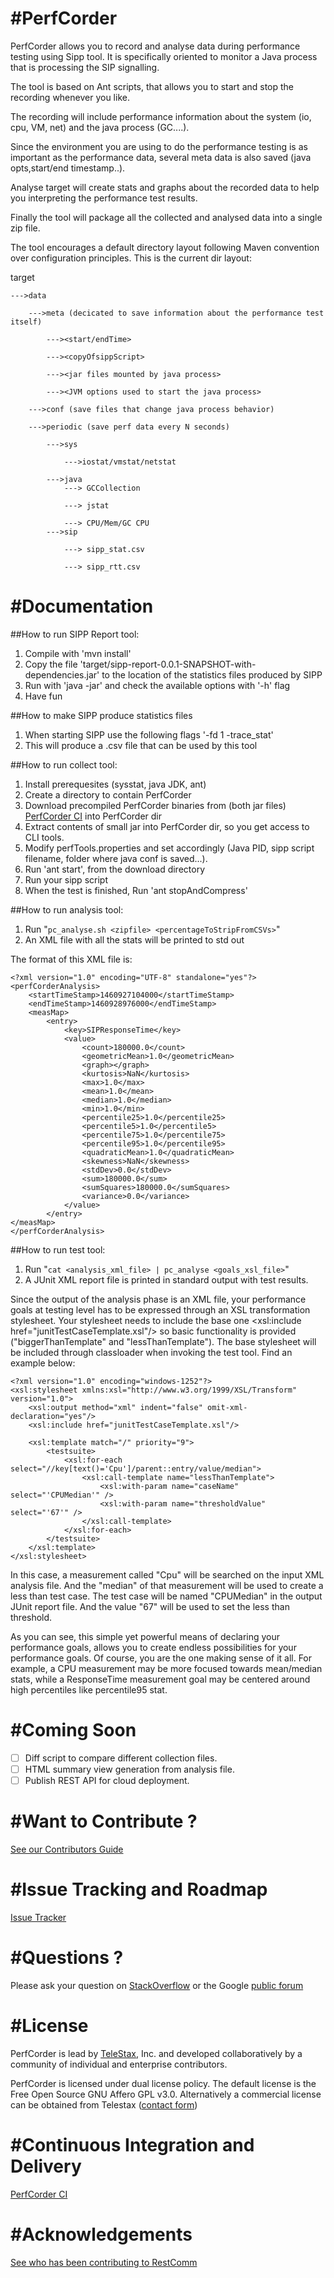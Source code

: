 #PerfCorder
============

PerfCorder allows you to record and analyse data during performance testing using Sipp tool.
It is specifically oriented to monitor a Java process that is processing the SIP signalling.

The tool is based on Ant scripts, that allows you to start and stop the recording whenever you like.

The recording will include performance information about the system (io, cpu, VM, net) and the java process (GC....).

Since the environment you are using to do the performance testing is as important as the performance data, several meta data is also saved (java opts,start/end timestamp..).

Analyse target will create stats and graphs about the recorded data to help you interpreting the performance test results.

Finally the tool will package all the collected and analysed data into a single zip file.

The tool encourages a default directory layout following Maven convention over configuration principles.
This is the current dir layout:

target

    --->data

        --->meta (decicated to save information about the performance test itself)

            ---><start/endTime>

            ---><copyOfsippScript>

            ---><jar files mounted by java process>

            ---><JVM options used to start the java process>

        --->conf (save files that change java process behavior)

        --->periodic (save perf data every N seconds)

            --->sys

                --->iostat/vmstat/netstat

            --->java
                ---> GCCollection

                ---> jstat

                ---> CPU/Mem/GC CPU
            --->sip

                ---> sipp_stat.csv

                ---> sipp_rtt.csv


#Documentation
========
##How to run SIPP Report tool:

1. Compile with 'mvn install'
2. Copy the file 'target/sipp-report-0.0.1-SNAPSHOT-with-dependencies.jar' to the location of the statistics files produced by SIPP
3. Run with 'java -jar' and check the available options with '-h' flag
4. Have fun

##How to make SIPP produce statistics files

1. When starting SIPP use the following flags '-fd 1 -trace_stat'
2. This will produce a .csv file that can be used by this tool

##How to run collect tool:

1. Install prerequesites (sysstat, java JDK, ant)
2. Create a directory to contain PerfCorder
3. Download precompiled PerfCorder binaries from (both jar files) [PerfCorder CI](https://mobicents.ci.cloudbees.com/job/PerfCorder/lastSuccessfulBuild/artifact/target/) into PerfCorder dir
4. Extract contents of small jar into PerfCorder dir, so you get access to CLI tools.
5. Modify perfTools.properties and set accordingly (Java PID, sipp script filename, folder where java conf is saved...).
6. Run 'ant start', from the download directory
7. Run your sipp script
8. When the test is finished, Run 'ant stopAndCompress'

##How to run analysis tool:

1. Run "`pc_analyse.sh <zipfile> <percentageToStripFromCSVs>`"
2. An XML file with all the stats will be printed to std out

The format of this XML file is:
```
<?xml version="1.0" encoding="UTF-8" standalone="yes"?>
<perfCorderAnalysis>
    <startTimeStamp>1460927104000</startTimeStamp>
    <endTimeStamp>1460928976000</endTimeStamp>
    <measMap>
        <entry>
            <key>SIPResponseTime</key>
            <value>
                <count>180000.0</count>
                <geometricMean>1.0</geometricMean>
                <graph></graph>
                <kurtosis>NaN</kurtosis>
                <max>1.0</max>
                <mean>1.0</mean>
                <median>1.0</median>
                <min>1.0</min>
                <percentile25>1.0</percentile25>
                <percentile5>1.0</percentile5>
                <percentile75>1.0</percentile75>
                <percentile95>1.0</percentile95>
                <quadraticMean>1.0</quadraticMean>
                <skewness>NaN</skewness>
                <stdDev>0.0</stdDev>
                <sum>180000.0</sum>
                <sumSquares>180000.0</sumSquares>
                <variance>0.0</variance>
            </value>
        </entry>
</measMap>
</perfCorderAnalysis>        
```

##How to run test tool:

1. Run "`cat <analysis_xml_file> | pc_analyse <goals_xsl_file>`"
2. A JUnit XML report file is printed in standard output with test results.

Since the output of the analysis phase is an XML file, your performance goals at
 testing level has to be expressed through an XSL transformation stylesheet. Your
 stylesheet needs to include the base one <xsl:include href="junitTestCaseTemplate.xsl"/>
so basic functionality is provided ("biggerThanTemplate" and "lessThanTemplate"). The base stylesheet will be included through classloader when invoking the test tool.
Find an example below:
```
<?xml version="1.0" encoding="windows-1252"?>
<xsl:stylesheet xmlns:xsl="http://www.w3.org/1999/XSL/Transform" version="1.0">
	<xsl:output method="xml" indent="false" omit-xml-declaration="yes"/>
	<xsl:include href="junitTestCaseTemplate.xsl"/>

	<xsl:template match="/" priority="9">
		<testsuite>
			<xsl:for-each select="//key[text()='Cpu']/parent::entry/value/median">
				<xsl:call-template name="lessThanTemplate">
					<xsl:with-param name="caseName" select="'CPUMedian'" />
					<xsl:with-param name="thresholdValue"  select="'67'" />   
				</xsl:call-template>
			</xsl:for-each>
		</testsuite>   
	</xsl:template>
</xsl:stylesheet>
```
In this case, a measurement called "Cpu" will be searched on the input XML analysis file.
And the "median" of that measurement will be used to create a less than test case. The test case
will be named "CPUMedian" in the output JUnit report file. And the value "67" will be used to
set the less than threshold.

As you can see, this simple yet powerful means of declaring your performance goals, allows
 you to create endless possibilities for your performance goals. Of course, you are
the one making sense of it all. For example, a CPU measurement may be more focused towards mean/median stats, while a ResponseTime measurement goal may be centered around high percentiles like percentile95 stat.


#Coming Soon
========
- [ ] Diff script to compare different collection files.
- [ ] HTML summary view generation from analysis file.
- [ ] Publish REST API for cloud deployment.

#Want to Contribute ?
========
[See our Contributors Guide](https://github.com/Mobicents/sip-servlets/wiki/Contribute-to-Mobicents-SIP-Servlets)

#Issue Tracking and Roadmap
========
[Issue Tracker](https://github.com/Mobicents/PerfCorder/issues)

#Questions ?
========
Please ask your question on [StackOverflow](http://stackoverflow.com/search?q=mobicents) or the Google [public forum](http://groups.google.com/group/mobicents-public)

#License
========

PerfCorder is lead by [TeleStax](http://www.telestax.com/), Inc. and developed collaboratively by a community of individual and enterprise contributors.

PerfCorder is licensed under dual license policy. The default license is the Free Open Source GNU Affero GPL v3.0. Alternatively a commercial license can be obtained from Telestax ([contact form](http://www.telestax.com/contactus/#InquiryForm))

#Continuous Integration and Delivery
========
[PerfCorder CI](https://mobicents.ci.cloudbees.com/job/PerfCorder/lastSuccessfulBuild/artifact/target/)

#Acknowledgements
========
[See who has been contributing to RestComm](http://www.telestax.com/opensource/acknowledgments/)
